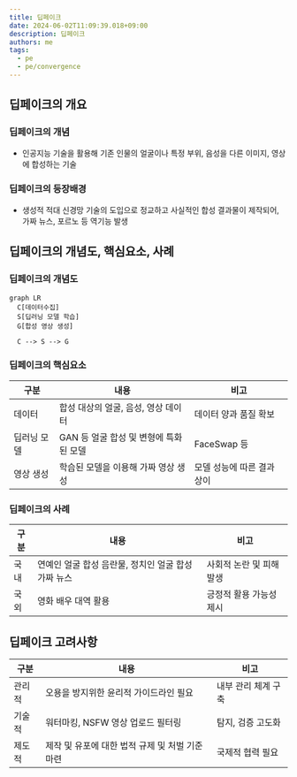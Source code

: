 ```yaml
---
title: 딥페이크
date: 2024-06-02T11:09:39.018+09:00
description: 딥페이크
authors: me
tags:
  - pe
  - pe/convergence
---
```


## 딥페이크의 개요

### 딥페이크의 개념

- 인공지능 기술을 활용해 기존 인물의 얼굴이나 특정 부위, 음성을 다른 이미지, 영상에 합성하는 기술

### 딥페이크의 등장배경

- 생성적 적대 신경망 기술의 도입으로 정교하고 사실적인 합성 결과물이 제작되어, 가짜 뉴스, 포르노 등 역기능 발생

## 딥페이크의 개념도, 핵심요소, 사례

### 딥페이크의 개념도

```mermaid
graph LR
  C[데이터수집]
  S[딥러닝 모델 학습]
  G[합성 영상 생성]

  C --> S --> G
```

### 딥페이크의 핵심요소

| 구분        | 내용                                   | 비고                       |
| ----------- | -------------------------------------- | -------------------------- |
| 데이터      | 합성 대상의 얼굴, 음성, 영상 데이터    | 데이터 양과 품질 확보      |
| 딥러닝 모델 | GAN 등 얼굴 합성 및 변형에 특화된 모델 | FaceSwap 등                |
| 영상 생성   | 학습된 모델을 이용해 가짜 영상 생성    | 모델 성능에 따른 결과 상이 |

### 딥페이크의 사례

| 구분 | 내용                                                | 비고                     |
| ---- | --------------------------------------------------- | ------------------------ |
| 국내 | 연예인 얼굴 합성 음란물, 정치인 얼굴 합성 가짜 뉴스 | 사회적 논란 및 피해 발생 |
| 국외 | 영화 배우 대역 활용                                 | 긍정적 활용 가능성 제시  |

## 딥페이크 고려사항

| 구분   | 내용                                            | 비고                |
| ------ | ----------------------------------------------- | ------------------- |
| 관리적 | 오용을 방지위한 윤리적 가이드라인 필요          | 내부 관리 체계 구축 |
| 기술적 | 워터마킹, NSFW 영상 업로드 필터링               | 탐지, 검증 고도화   |
| 제도적 | 제작 및 유포에 대한 법적 규제 및 처벌 기준 마련 | 국제적 협력 필요    |
